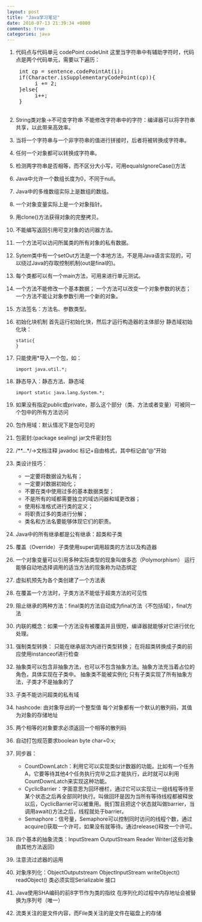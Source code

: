 ```yaml
---
layout: post
title: "Java学习笔记"
date: 2010-07-13 21:39:34 +0800
comments: true
categories: java
---
```


1. 代码点与代码单元 codePoint codeUnit
这里当字符串中有辅助字符时，代码点是两个代码单元，需要以下遍历：
 	<pre>
 	int cp = sentence.codePointAt(i);
	if(Character.isSupplementaryCodePoint(cp)){
         i += 2;
	}else{
         i++;
	}
	</pre>
 
2. String类对象->不可变字符串
不能修改字符串中的字符：编译器可以将字符串共享，以此带来高效率。
3. 当将一个字符串与一个非字符串的值进行拼接时，后者将被转换成字符串。
4. 任何一个对象都可以转换成字符串。
5. 检测两字符串是否相等，而不区分大小写，可用equalsIgnoreCase()方法
6. Java中允许一个数组长度为0，不同于null。
7. Java中的多维数组实际上是数组的数组。
8. 一个对象变量实际上是一个对象指针。
9. 用clone()方法获得对象的完整拷贝。
10. 不能编写返回引用可变对象的访问器方法。
11. 一个方法可以访问所属类的所有对象的私有数据。
12. Sytem类中有一个setOut方法是一个本地方法，不是用Java语言实现的，可以绕过Java的存取控制机制(out是final的)。
13. 每个类都可以有一个main方法，可用来进行单元测试。
14. 一个方法不能修改一个基本数据；
一个方法可以改变一个对象参数的状态；
一个方法不能让对象参数引用一个新的对象。
15. 方法签名：方法名、参数类型。
16. 初始化块机制
	首先运行初始化快，然后才运行构造器的主体部分
	静态域初始化块：
	
		static{
		}

17. 只能使用*导入一个包，如：
		
		import java.util.*;

18. 静态导入：静态方法、静态域

		import static java.lang.System.*;

19. 如果没有指定public或private，那么这个部分（类、方法或者变量）可被同一个包中的所有方法访问
20. 包作用域：默认情况下是包可见的
21. 包密封:(package sealing) jar文件密封包
22. /**…*/-&gt;文档注释 javadoc
标记+自由格式，其中标记由”@”开始
23. 类设计技巧：
	- 一定要将数据设为私有；
	- 一定要对数据初始化；
	- 不要在类中使用过多的基本数据类型；
	- 不是所有的域都需要独立的域访问器和域更改器；
	- 使用标准格式进行类的定义；
	- 将职责过多的类进行分解；
	- 类名和方法名要能够体现它们的职责。
24. Java中的所有继承都是公有继承：超类和子类
25. 覆盖（Override）子类使用super调用超类的方法以及构造器
26. 一个对象变量可以引用多种实际类型的现象叫做多态（Polymorphism）
运行能够自动地选择调用的适当方法的现象称为动态绑定
27. 虚拟机预先为各个类创建了一个方法表
28. 在覆盖一个方法时，子类方法不能低于超类方法的可见性
29. 阻止继承的两种方法：final类的方法自动成为final方法（不包括域），final方法
30. 内联的概念：如果一个方法没有被覆盖并且很短，编译器就能够对它进行优化处理。
31. 强制类型转换：
只能在继承层次内进行类型转换；
在将超类转换成子类的前应使用instanceof进行检查
32. 抽象类可以包含非抽象方法，也可以不包含抽象方法。抽象方法充当着占位的角色，具体实现在子类中。
抽象类不能被实例化
只有子类实现了所有抽象方法，子类才不是抽象的了
33. 子类不能访问超类的私有域
34. hashcode: 由对象导出的一个整型值
每个对象都有一个默认的散列码，其值为对象的存储地址
35. 两个相等的对象要求必须返回一个相等的散列码
36. 自动打包规范要求boolean byte char=0:x;
37. 同步器：
	- CountDownLatch：利用它可以实现类似计数器的功能。比如有一个任务A，它要等待其他4个任务执行完毕之后才能执行，此时就可以利用CountDownLatch来实现这种功能。
	- CyclicBarrier：字面意思为回环栅栏，通过它可以实现让一组线程等待至某个状态之后再全部同时执行。叫做回环是因为当所有等待线程都被释放以后，CyclicBarrier可以被重用。我们暂且把这个状态就叫做barrier，当调用await()方法之后，线程就处于barrier。
	- Semaphore：信号量，Semaphore可以控制同时访问的线程个数，通过acquire()获取一个许可，如果没有就等待。通过release()释放一个许可。
37. 四个基本的抽象流类：InputStream OutputStream Reader Writer(这些对象由其他方法返回)
38. 注意流过滤器的运用
39. 对象序列化：ObjectOutputstream ObjectInputStream writeObject() readObject()
类必须实现Serializable 接口
40. Java使用SHA编码的前8字节作为类的指纹
在序列化的过程中内存地址会被替换为序列号（唯一）
41. 流类关注的是文件内容，而File类关注的是文件在磁盘上的存储